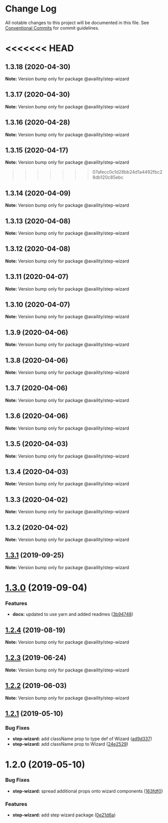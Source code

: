 # Change Log

All notable changes to this project will be documented in this file.
See [Conventional Commits](https://conventionalcommits.org) for commit guidelines.

<<<<<<< HEAD
=======
## 1.3.18 (2020-04-30)

**Note:** Version bump only for package @availity/step-wizard





## 1.3.17 (2020-04-30)

**Note:** Version bump only for package @availity/step-wizard





## 1.3.16 (2020-04-28)

**Note:** Version bump only for package @availity/step-wizard





## 1.3.15 (2020-04-17)

**Note:** Version bump only for package @availity/step-wizard





>>>>>>> 07afecc0c1d28bb24d1a4492fbc28db120c85ebc
## 1.3.14 (2020-04-09)

**Note:** Version bump only for package @availity/step-wizard





## 1.3.13 (2020-04-08)

**Note:** Version bump only for package @availity/step-wizard





## 1.3.12 (2020-04-08)

**Note:** Version bump only for package @availity/step-wizard





## 1.3.11 (2020-04-07)

**Note:** Version bump only for package @availity/step-wizard





## 1.3.10 (2020-04-07)

**Note:** Version bump only for package @availity/step-wizard





## 1.3.9 (2020-04-06)

**Note:** Version bump only for package @availity/step-wizard





## 1.3.8 (2020-04-06)

**Note:** Version bump only for package @availity/step-wizard





## 1.3.7 (2020-04-06)

**Note:** Version bump only for package @availity/step-wizard





## 1.3.6 (2020-04-06)

**Note:** Version bump only for package @availity/step-wizard





## 1.3.5 (2020-04-03)

**Note:** Version bump only for package @availity/step-wizard





## 1.3.4 (2020-04-03)

**Note:** Version bump only for package @availity/step-wizard





## 1.3.3 (2020-04-02)

**Note:** Version bump only for package @availity/step-wizard





## 1.3.2 (2020-04-02)

**Note:** Version bump only for package @availity/step-wizard





## [1.3.1](https://github.com/Availity/availity-react/compare/@availity/step-wizard@1.3.0...@availity/step-wizard@1.3.1) (2019-09-25)

**Note:** Version bump only for package @availity/step-wizard





# [1.3.0](https://github.com/Availity/availity-react/compare/@availity/step-wizard@1.2.4...@availity/step-wizard@1.3.0) (2019-09-04)


### Features

* **docs:** updated to use yarn and added readmes ([3b94748](https://github.com/Availity/availity-react/commit/3b94748))





## [1.2.4](https://github.com/Availity/availity-react/compare/@availity/step-wizard@1.2.3...@availity/step-wizard@1.2.4) (2019-08-19)

**Note:** Version bump only for package @availity/step-wizard





## [1.2.3](https://github.com/Availity/availity-react/compare/@availity/step-wizard@1.2.2...@availity/step-wizard@1.2.3) (2019-06-24)

**Note:** Version bump only for package @availity/step-wizard





## [1.2.2](https://github.com/Availity/availity-react/compare/@availity/step-wizard@1.2.1...@availity/step-wizard@1.2.2) (2019-06-03)

**Note:** Version bump only for package @availity/step-wizard





## [1.2.1](https://github.com/Availity/availity-react/compare/@availity/step-wizard@1.2.0...@availity/step-wizard@1.2.1) (2019-05-10)


### Bug Fixes

* **step-wizard:** add className prop to type def of Wizard ([ad9d337](https://github.com/Availity/availity-react/commit/ad9d337))
* **step-wizard:** add className prop to Wizard ([24e2529](https://github.com/Availity/availity-react/commit/24e2529))





# 1.2.0 (2019-05-10)


### Bug Fixes

* **step-wizard:** spread additional props onto wizard components ([163fdf0](https://github.com/Availity/availity-react/commit/163fdf0))


### Features

* **step-wizard:** add step wizard package ([0e21d6a](https://github.com/Availity/availity-react/commit/0e21d6a))
